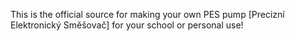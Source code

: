 This is the official source for making your own PES pump [Precizní Elektronický Směšovač] for your school or personal use!
